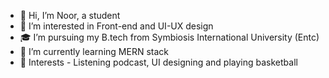 - 👋 Hi, I’m Noor, a student
- 👀 I’m interested in Front-end and UI-UX design
- 🎓 I’m pursuing my B.tech from Symbiosis International University (Entc)
- 🌱 I’m currently learning MERN stack
- 💞️ Interests - Listening podcast, UI designing and playing basketball
